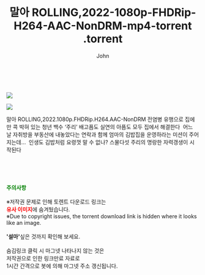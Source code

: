 ﻿---
layout: post
title:  "                   말아 ROLLING,2022-1080p-FHDRip-H264-AAC-NonDRM-mp4-torrent                .torrent"
author: John
categories: [ 영화 ]
tags: [  ]
image: https://torrentrj57.com/uploadfile/full/80407b8057d4b0f9e924a40ba178424eb8b12895.jpg"/></p><p><img src="https://torrentrj57.com/uploadfile/full/b812dd2f2b8377ae394460e5da4d5bdaf59256ef.jpg 
description: "                   말아 ROLLING,2022-1080p-FHDRip-H264-AAC-NonDRM-mp4-torrent                 torrent 정보 공유"
toc: true
toc_sticky: true
---

<br>
<p><img src="https://torrentrj57.com/uploadfile/full/80407b8057d4b0f9e924a40ba178424eb8b12895.jpg"/></p><p><img src="https://torrentrj57.com/uploadfile/full/b812dd2f2b8377ae394460e5da4d5bdaf59256ef.jpg"/></p>
 말아 ROLLING,2022.1080p.FHDRip.H264.AAC-NonDRM 전염병 유행으로 집에만 콕 박혀 있는 청년 백수 ‘주리’ 배고픔도 실연의 아픔도 모두 집에서 해결한다  어느 날 자취방을 부동산에 내놓았다는 연락과 함께 엄마의 김밥집을 운영하라는 미션이 주어지는데…  인생도 김밥처럼 요령껏 말 수 없나? 스물다섯 주리의 명랑한 자력갱생이 시작된다 
    
<br><br><br>
<p data-ke-size="size16"><b><span style="color: green;">주의사항</span></b><br /><br />※저작권 문제로 인해 토렌트 다운로드 링크는<br /><b><span style="color: red;">유사 이미지</span></b>에 숨겨뒀습니다.<br />※Due to copyright issues, the torrent download link is hidden where it looks like an image.<br /><br /><b>'설마'</b>싶은 것까지 확인해 보세요.<br /><br />숨김링크 클릭 시 마그넷 나타나지 않는 것은<br />저작권으로 인한 링크만료 자료로<br />1시간 간격으로 봇에 의해 마그넷 주소 갱신됩니다.</p>
